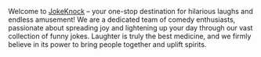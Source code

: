 Welcome to [JokeKnock](https://jokeknock.com/) – your one-stop destination for hilarious laughs and endless amusement! We are a dedicated team of comedy enthusiasts, passionate about spreading joy and lightening up your day through our vast collection of funny jokes. Laughter is truly the best medicine, and we firmly believe in its power to bring people together and uplift spirits.
